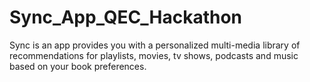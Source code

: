 # Sync_App_QEC_Hackathon
Sync is an app provides you with a personalized multi-media library of recommendations for playlists, movies, tv shows, podcasts and music based on your book preferences. 
